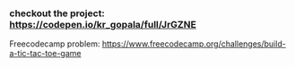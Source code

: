 ### checkout the project: https://codepen.io/kr_gopala/full/JrGZNE

Freecodecamp problem: https://www.freecodecamp.org/challenges/build-a-tic-tac-toe-game
